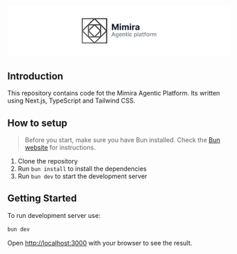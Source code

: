 <img
src="./.repo/banner.png"
 />

## Introduction

This repository contains code fot the Mimira Agentic Platform. Its written using Next.js, TypeScript and Tailwind CSS.

## How to setup

> Before you start, make sure you have Bun installed. Check the [Bun website](https://bun.sh/) for instructions.

1. Clone the repository
2. Run `bun install` to install the dependencies
3. Run `bun dev` to start the development server

## Getting Started

To run development server use:

```bash
bun dev
```

Open [http://localhost:3000](http://localhost:3000) with your browser to see the result.
